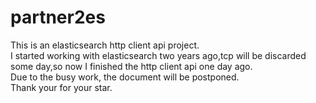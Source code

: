 # partner2es
This is an elasticsearch http client api project.  
I started working with elasticsearch two years ago,tcp will be discarded some day,so now I finished the http client api one day ago.  
Due to the busy work, the document will be postponed.  
Thank your for your star.
